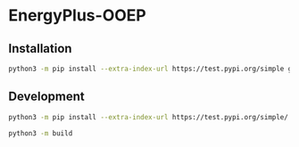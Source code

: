 # EnergyPlus-OOEP

## Installation
```sh
python3 -m pip install --extra-index-url https://test.pypi.org/simple git+https://github.com/NTU-CCA-HVAC-OPTIM-a842a748/EnergyPlus-OOEP
```

## Development
```sh
python3 -m pip install --extra-index-url https://test.pypi.org/simple/ -e .
```
```sh
python3 -m build
```